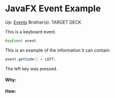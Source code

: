 # JavaFX Event Example

Up: [Events](events)
Brother(s):
TARGET DECK

This is a keyboard event.

```Java
KeyEvent event
```

This is an example of the information it can contain:

```java
event.getCode() = LEFT; 
```

The left key was pressed.































#### Why:
#### How:









